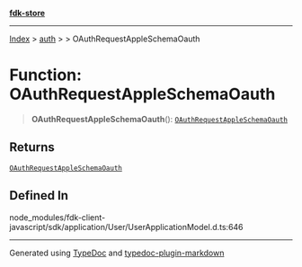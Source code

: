 [**fdk-store**](../../../README.md)
***

[Index](../../../API.md) > [auth](../../README.md) > [<internal>](../README.md) > OAuthRequestAppleSchemaOauth

# Function: OAuthRequestAppleSchemaOauth

> **OAuthRequestAppleSchemaOauth**(): [`OAuthRequestAppleSchemaOauth`](../type-aliases/type-alias.OAuthRequestAppleSchemaOauth.md)

## Returns

[`OAuthRequestAppleSchemaOauth`](../type-aliases/type-alias.OAuthRequestAppleSchemaOauth.md)

## Defined In

node\_modules/fdk-client-javascript/sdk/application/User/UserApplicationModel.d.ts:646

***
Generated using [TypeDoc](https://typedoc.org/) and [typedoc-plugin-markdown](https://www.npmjs.com/package/typedoc-plugin-markdown)
